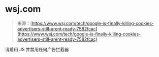 <!--yml

category: 未分类

date: 2024-05-27 14:30:04

-->

# wsj.com

> 来源：[https://www.wsj.com/tech/google-is-finally-killing-cookies-advertisers-still-arent-ready-7582fcac](https://www.wsj.com/tech/google-is-finally-killing-cookies-advertisers-still-arent-ready-7582fcac)

请启用 JS 并禁用任何广告拦截器
